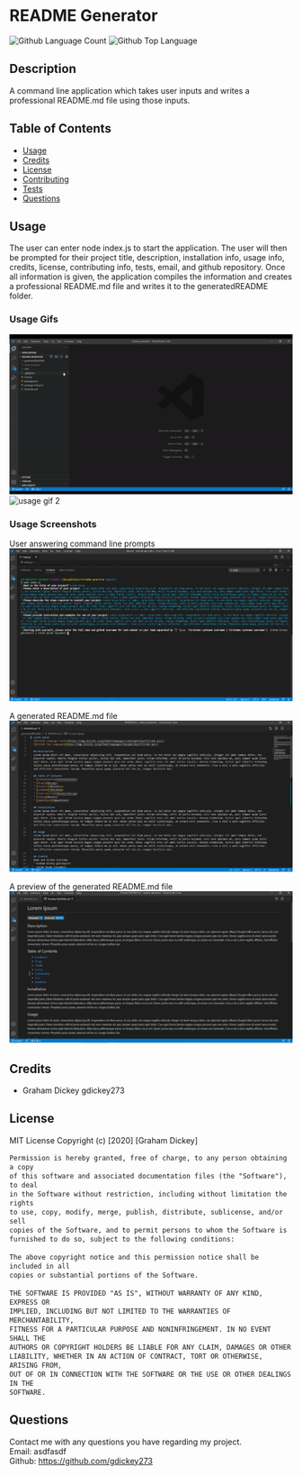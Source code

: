 # README Generator
  ![Github Language Count](https://img.shields.io/github/languages/count/gdickey273/readme-generator)
  ![Github Top Language](https://img.shields.io/github/languages/top/gdickey273/readme-generator)

  ## Description 
  A command line application which takes user inputs and writes a professional README.md file using those inputs. 

  ## Table of Contents
  * [Usage](#usage)
  * [Credits](#credits)
  * [License](#license)
  * [Contributing](#contributing)
  * [Tests](#tests)
  * [Questions](#questions)

  

  ## Usage
  
  The user can enter node index.js to start the application. The user will then be prompted for their project title, description, installation info, usage info, credits, license, contributing info, tests, email, and github repository. Once all information is given, the application compiles the information and creates a professional README.md file and writes it to the generatedREADME folder.

  ### Usage Gifs
  ![usage gif 1](/images/usage-gif-1.gif)  
  ![usage gif 2](/images/usage-gif-2.gif)  

  ### Usage Screenshots  
  User answering command line prompts  
  ![Command Line Screenshot](/images/usage-screenshot-command-line.png)

  A generated README.md file  
  ![README file Screenshot](/images/usage-screenshot-readme-file.png)

  A preview of the generated README.md file  
  ![README Preview Screenshot](/images/usage-screenshot-readme-preview.png)

  ## Credits 
  * Graham Dickey gdickey273
 

  ## License 
  MIT License 
  Copyright (c) [2020] [Graham Dickey]
    
    Permission is hereby granted, free of charge, to any person obtaining a copy
    of this software and associated documentation files (the "Software"), to deal
    in the Software without restriction, including without limitation the rights
    to use, copy, modify, merge, publish, distribute, sublicense, and/or sell
    copies of the Software, and to permit persons to whom the Software is
    furnished to do so, subject to the following conditions:
    
    The above copyright notice and this permission notice shall be included in all
    copies or substantial portions of the Software.
    
    THE SOFTWARE IS PROVIDED "AS IS", WITHOUT WARRANTY OF ANY KIND, EXPRESS OR
    IMPLIED, INCLUDING BUT NOT LIMITED TO THE WARRANTIES OF MERCHANTABILITY,
    FITNESS FOR A PARTICULAR PURPOSE AND NONINFRINGEMENT. IN NO EVENT SHALL THE
    AUTHORS OR COPYRIGHT HOLDERS BE LIABLE FOR ANY CLAIM, DAMAGES OR OTHER
    LIABILITY, WHETHER IN AN ACTION OF CONTRACT, TORT OR OTHERWISE, ARISING FROM,
    OUT OF OR IN CONNECTION WITH THE SOFTWARE OR THE USE OR OTHER DEALINGS IN THE
    SOFTWARE.


  ## Questions
  Contact me with any questions you have regarding my project.   
  Email: asdfasdf  
  Github: https://github.com/gdickey273  
